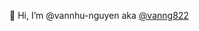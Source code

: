 👋 Hi, I’m @vannhu-nguyen aka [@vanng822](https://github.com/vanng822)

<!---
vannhu-nguyen/vannhu-nguyen is a ✨ special ✨ repository because its `README.md` (this file) appears on your GitHub profile.
You can click the Preview link to take a look at your changes.
--->
